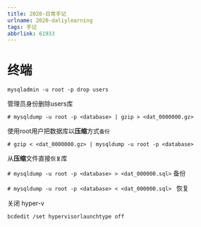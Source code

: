 ```yaml
---
title: 2020-日常手记
urlname: 2020-daliylearning
tags: 手记
abbrlink: 61933
---
```


# 终端

`mysqladmin -u root -p drop users` 

管理员身份删除users库



`# mysqldump -u root -p <database> | gzip > <dat_0000000.gz>` 

使用root用户把数据库以**压缩**方式`备份`

`# gzip < <dat_0000000.gz> | mysqldump -u root -p <database>`

从**压缩**文件直接`恢复`库



`# mysqldump -u root -p <database> > <dat_000000.sql>` 备份

`# mysqldump -u root -p <database> < <dat_000000.sql> ` 恢复



关闭 hyper-v

`bcdedit /set hypervisorlaunchtype off` 